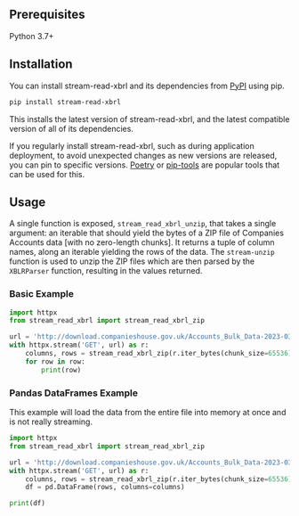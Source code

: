 ## Prerequisites

Python 3.7+

## Installation

You can install stream-read-xbrl and its dependencies from [PyPI](https://pypi.org/project/stream-read-xbrl/) using pip.

```bash
pip install stream-read-xbrl
```

This installs the latest version of stream-read-xbrl, and the latest compatible version of all of its dependencies.

If you regularly install stream-read-xbrl, such as during application deployment, to avoid unexpected changes as new versions are released, you can pin to specific versions. [Poetry](https://python-poetry.org/) or [pip-tools](https://pip-tools.readthedocs.io/en/latest/) are popular tools that can be used for this.


## Usage

A single function is exposed, `stream_read_xbrl_unzip`, that takes a single argument: an iterable that should yield the bytes of a ZIP file of Companies Accounts data [with no zero-length chunks]. It returns a tuple of column names, along an iterable yielding the rows of the data. The `stream-unzip` function is used to unzip the ZIP files which are then parsed by the `XBLRParser` function, resulting in the values returned.

### Basic Example
```python
import httpx
from stream_read_xbrl import stream_read_xbrl_zip

url = 'http://download.companieshouse.gov.uk/Accounts_Bulk_Data-2023-03-02.zip'
with httpx.stream('GET', url) as r:
    columns, rows = stream_read_xbrl_zip(r.iter_bytes(chunk_size=65536))
    for row in row:
        print(row)
```

### Pandas DataFrames Example

This example will load the data from the entire file into memory at once and is not really streaming. 
```python
import httpx
from stream_read_xbrl import stream_read_xbrl_zip

url = 'http://download.companieshouse.gov.uk/Accounts_Bulk_Data-2023-03-02.zip'
with httpx.stream('GET', url) as r:
    columns, rows = stream_read_xbrl_zip(r.iter_bytes(chunk_size=65536))
    df = pd.DataFrame(rows, columns=columns)

print(df)
```